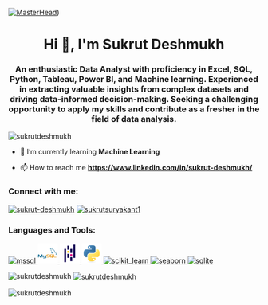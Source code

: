 [![MasterHead](https://github.com/SukrutDeshmukh/SukrutDeshmukh/assets/127339353/46197282-6257-40ac-9b20-efc0d5674985)](https://github.com/SukrutDeshmukh/))
<h1 align="center">Hi 👋, I'm Sukrut Deshmukh</h1>
<h3 align="center">An enthusiastic Data Analyst with proficiency in Excel, SQL, Python, Tableau, Power BI, and Machine learning. Experienced in extracting valuable insights from complex datasets and driving data-informed decision-making. Seeking a challenging opportunity to apply my skills and contribute as a fresher in the field of data analysis.</h3>

<p align="left"> <img src="https://komarev.com/ghpvc/?username=sukrutdeshmukh&label=Profile%20views&color=0e75b6&style=flat" alt="sukrutdeshmukh" /> </p>

- 🌱 I’m currently learning **Machine Learning**

- 📫 How to reach me **https://www.linkedin.com/in/sukrut-deshmukh/**

<h3 align="left">Connect with me:</h3>
<p align="left">
<a href="https://linkedin.com/in/sukrut-deshmukh" target="blank"><img align="center" src="https://raw.githubusercontent.com/rahuldkjain/github-profile-readme-generator/master/src/images/icons/Social/linked-in-alt.svg" alt="sukrut-deshmukh" height="30" width="40" /></a>
<a href="https://www.hackerrank.com/sukrutsuryakant1" target="blank"><img align="center" src="https://raw.githubusercontent.com/rahuldkjain/github-profile-readme-generator/master/src/images/icons/Social/hackerrank.svg" alt="sukrutsuryakant1" height="30" width="40" /></a>
</p>

<h3 align="left">Languages and Tools:</h3>
<p align="left"> <a href="https://www.microsoft.com/en-us/sql-server" target="_blank" rel="noreferrer"> <img src="https://www.svgrepo.com/show/303229/microsoft-sql-server-logo.svg" alt="mssql" width="40" height="40"/> </a> <a href="https://www.mysql.com/" target="_blank" rel="noreferrer"> <img src="https://raw.githubusercontent.com/devicons/devicon/master/icons/mysql/mysql-original-wordmark.svg" alt="mysql" width="40" height="40"/> </a> <a href="https://pandas.pydata.org/" target="_blank" rel="noreferrer"> <img src="https://raw.githubusercontent.com/devicons/devicon/2ae2a900d2f041da66e950e4d48052658d850630/icons/pandas/pandas-original.svg" alt="pandas" width="40" height="40"/> </a> <a href="https://www.python.org" target="_blank" rel="noreferrer"> <img src="https://raw.githubusercontent.com/devicons/devicon/master/icons/python/python-original.svg" alt="python" width="40" height="40"/> </a> <a href="https://scikit-learn.org/" target="_blank" rel="noreferrer"> <img src="https://upload.wikimedia.org/wikipedia/commons/0/05/Scikit_learn_logo_small.svg" alt="scikit_learn" width="40" height="40"/> </a> <a href="https://seaborn.pydata.org/" target="_blank" rel="noreferrer"> <img src="https://seaborn.pydata.org/_images/logo-mark-lightbg.svg" alt="seaborn" width="40" height="40"/> </a> <a href="https://www.sqlite.org/" target="_blank" rel="noreferrer"> <img src="https://www.vectorlogo.zone/logos/sqlite/sqlite-icon.svg" alt="sqlite" width="40" height="40"/> </a> </p>

<p><img align="left" src="https://github-readme-stats.vercel.app/api/top-langs?username=sukrutdeshmukh&show_icons=true&locale=en&layout=compact" alt="sukrutdeshmukh" /></p>

<p>&nbsp;<img align="center" src="https://github-readme-stats.vercel.app/api?username=sukrutdeshmukh&show_icons=true&locale=en" alt="sukrutdeshmukh" /></p>

<p><img align="center" src="https://github-readme-streak-stats.herokuapp.com/?user=sukrutdeshmukh&" alt="sukrutdeshmukh" /></p>
